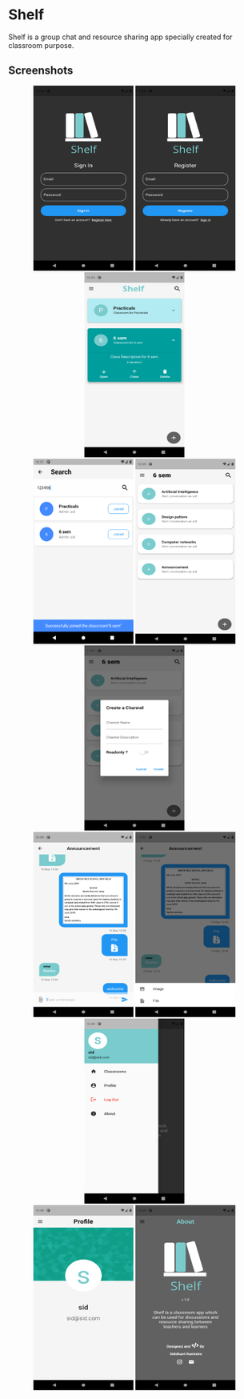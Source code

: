 # Shelf
Shelf is a group chat and resource sharing app specially created for classroom purpose.

## Screenshots

<p align="center">
<img src="screenshots/1.png" height="370px" width="200px">
<img src="screenshots/2.png" height="370px" width="200px">
<img src="screenshots/3.png" height="370px" width="200px"><br/>
<img src="screenshots/4.png" height="370px" width="200px">
<img src="screenshots/5.png" height="370px" width="200px">
<img src="screenshots/6.png" height="370px" width="200px"><br/>
<img src="screenshots/7.png" height="370px" width="200px">
<img src="screenshots/8.png" height="370px" width="200px">
<img src="screenshots/9.png" height="370px" width="200px"><br/>
<img src="screenshots/10.png" height="370px" width="200px">
<img src="screenshots/11.png" height="370px" width="200px">
</p>